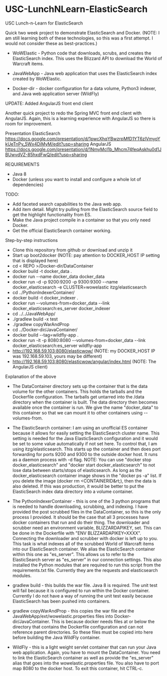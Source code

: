 # USC-LunchNLearn-ElasticSearch
USC Lunch-n-Learn for ElasticSearch

Quick two week project to demonstrate ElasticSearch and Docker.  (NOTE: I am still learning both of these technologies, so this
  was a first attempt.  I would not consider these as best-practices.)

- WoWElastic - Python code that downloads, scrubs, and creates the ElasticSearch index.
       This uses the Blizzard API to download the World of Warcraft items.

- JavaWebApp - Java web application that uses the ElasticSearch index created by WoWElastic.

- Docker-dir - docker configuration for a data volume, Python3 indexer, and Java web application server (WildFly)

UPDATE:  Added AngularJS front end client

Another quick project to redo the Spring MVC front end client with AngularJS.  Again, this is a learning experience with
AngularJS so there is room for improvement.

Presentation
ElasticSearch
https://docs.google.com/presentation/d/1pwcXhqYBwzrpMfD1YT6zlVmyoYkUeTnPy_5Wx4DiMyM/edit?usp=sharing
AngularJS
https://docs.google.com/presentation/d/1NmyMcl1b_Mhcm74feqAskhu0d1JBUwvdVZ-85hxdFwQ/edit?usp=sharing


REQUIREMENTS
- Java 8
- Docker (unless you want to install and configure a whole lot of dependencies)


TODO:
- Add faceted search capabilities to the Java web app.
- Add item detail.  Might try pulling from the ElasticSearch source field to get the highlight functionality from ES.
- Make the Java project compile in a container so that you only need Docker.
- Get the official ElasticSearch container working.



Step-by-step instructions
- Clone this repository from github or download and unzip it
- Start up boot2docker (NOTE: pay attention to DOCKER_HOST IP setting that is displayed here)
- cd &lt; REPO &gt;/Docker-dir/DataContainer
- docker build -t docker_data .
- docker run --name docker_data docker_data
- docker run -d -p 9200:9200 -p 9300:9300 --name docker_elasticsearch -e CLUSTER=wowelastic itzg/elasticsearch
- cd ../PythonIndexerContainer/
- docker build -t docker_indexer .
- docker run --volumes-from=docker_data --link docker_elasticsearch:es_server docker_indexer
- cd ../../JavaWebApp/
- ./gradlew build -x test
- ./gradlew copyWarAndProp
- cd ../Docker-dir/JavaContainer/
- docker build --tag=wildfly-app .
- docker run -it -p 8080:8080 --volumes-from=docker_data --link docker_elasticsearch:es_server wildfly-app
- http://192.168.59.103:8080/elasticwow/  (NOTE: my DOCKER_HOST IP was 192.168.59.103, yours may be different)
- http://192.168.59.103:8080/elasticwow/angular/index.html  (NOTE: The AngularJS client)

Explanation of the above
- The DataContainer directory sets up the container that is the data volume for the other containers.  This
holds the tarballs and the Dockerfile configuration.  The tarballs get untarred into the /data directory when
the container is built.  The data directory then becomes available once the container is run.  We give the name
"docker_data" to this container so that we can mount it to other containers using --volumes-from.

- The ElasticSearch container:  I am using an unofficial ES container because it allows for easily setting the
ElasticSearch cluster name.  This setting is needed for the Java ElasticSearch configuration and it would be set
to some value automatically if not set here.  To control that, I am using itzg/elasticsearch.  This starts up
the container and then does port forwarding for ports 9200 and 9300 to the outside docker host.  It runs as
a daemon process with -d flag.  NOTE:  You can use "docker stop docker_elasticsearch" and "docker start docker_elasticsearch"
to not lose data between starts/stops of elasticsearch.  As long as the docker_elasticsearch container image shows in
the "docker ps -a" list.  If you delete the image (docker rm &lt;CONTAINERID&rt;), then the data is also deleted.  If
this was production, it would be better to put the ElasticSearch index data directory into a volume container.

- The PythonIndexerContainer - this is one of the 3 python programs that is needed to handle downloading, scrubbing,
and indexing.  I have provided the post scrubbed files in the DataContainer, so this is the only process I provided.  It
should be the case that all 3 processes have docker containers that run and do their thing.  The downloader and scrubber
need an environment variable, BLIZZARDAPIKEY, set.  This can be done in the Dockerfile with "ENV BLIZZARDAPIKEY=XXXX".
Connecting the downloader and scrubber with docker is left up to you.  This task is what indexes all of the scrubbed
World of Warcraft items into our ElasticSearch container.  We alias the ElasticSearch container within this one as
"es_server".  This allows us to refer to the ElasticSearch server as "es_server" in our connection settings.  This also
installed the Python modules that are required to run this script from the requirements.txt file.  Currently they are the
requests and elasticsearch modules.

- gradlew build - this builds the war file.  Java 8 is required.  The unit test will fail because it is configured to run
within the Docker container.  Currently I do not have a way of running the unit test easily because ElasticSearch has been
pushed into containers.

- gradlew copyWarAndProp - this copies the war file and the JavaWebApp/ext/wowelastic.properties files into
Docker-dir/JavaContainer.  This is because docker needs files at or below the directory that contains the Dockerfile
configuration and can not reference parent directories.  So these files must be copied into here before building the
Java WildFly container.

- WildFly - this is a light weight servlet container that can run your Java web application.  Again, you have to mount the
DataContainer.  You need to link the ElasticSearch container as well as provide the "es_server" alias that goes into the
wowelastic.properties file.  You also have to port map 8080 to the docker host.  To exit this container, hit CTRL-c.
